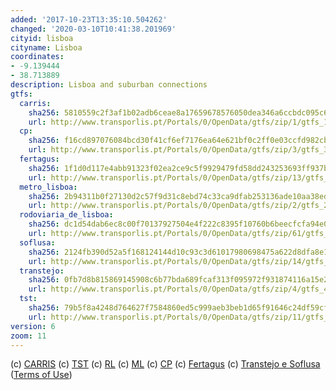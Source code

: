 ```yaml
---
added: '2017-10-23T13:35:10.504262'
changed: '2020-03-10T10:41:38.201969'
cityid: lisboa
cityname: Lisboa
coordinates:
- -9.139444
- 38.713889
description: Lisboa and suburban connections
gtfs:
  carris:
    sha256: 5810559c2f3af1b02adb6ceae8a17659678576050dea346a6ccbdc095c6f0d88
    url: http://www.transporlis.pt/Portals/0/OpenData/gtfs/zip/1/gtfs_1.zip
  cp:
    sha256: f16cd897076084bcd30f41cf6ef7176ea64e621bf0c2ff0e03ccfd982cb62bcf
    url: http://www.transporlis.pt/Portals/0/OpenData/gtfs/zip/3/gtfs_3.zip
  fertagus:
    sha256: 1f1d0d117e4abb91323f02ea2ce9c5f9929479fd58dd243253693ff937ba7391
    url: http://www.transporlis.pt/Portals/0/OpenData/gtfs/zip/13/gtfs_13.zip
  metro_lisboa:
    sha256: 2b94311b0f27130d2c57f9d31c8ebd74c33ca9dfab253136ade10aa38edb8c68
    url: http://www.transporlis.pt/Portals/0/OpenData/gtfs/zip/2/gtfs_2.zip
  rodoviaria_de_lisboa:
    sha256: dc1d54dab6ec8c00f70137927504e4f222c8395f10760b6beecfcfa94e08249f
    url: http://www.transporlis.pt/Portals/0/OpenData/gtfs/zip/61/gtfs_61.zip
  soflusa:
    sha256: 2124fb390d52a5f168124144d10c93c3d61017980698475a622d8dfa8e105c81
    url: http://www.transporlis.pt/Portals/0/OpenData/gtfs/zip/14/gtfs_14.zip
  transtejo:
    sha256: 0fb7d8b815869145908c6b77bda689fcaf313f095972f931874116a15e2ef2a9
    url: http://www.transporlis.pt/Portals/0/OpenData/gtfs/zip/4/gtfs_4.zip
  tst:
    sha256: 79b5f8a4248d764627f7584860ed5c999aeb3beb1d65f91646c24df59cf3a33d
    url: http://www.transporlis.pt/Portals/0/OpenData/gtfs/zip/11/gtfs_11.zip
version: 6
zoom: 11
---
```


(c) [CARRIS](http://carris.pt)
(c) [TST](http://www.tsuldotejo.pt/)
(c) [RL](http://www.rodoviariadelisboa.pt/)
(c) [ML](http://www.metrolisboa.pt/)
(c) [CP](https://www.cp.pt/)
(c) [Fertagus](https://www.fertagus.pt/)
(c) [Transtejo e Soflusa](http://www.transtejo.pt/)
([Terms of Use](http://opendefinition.org/licenses/cc-zero/))
